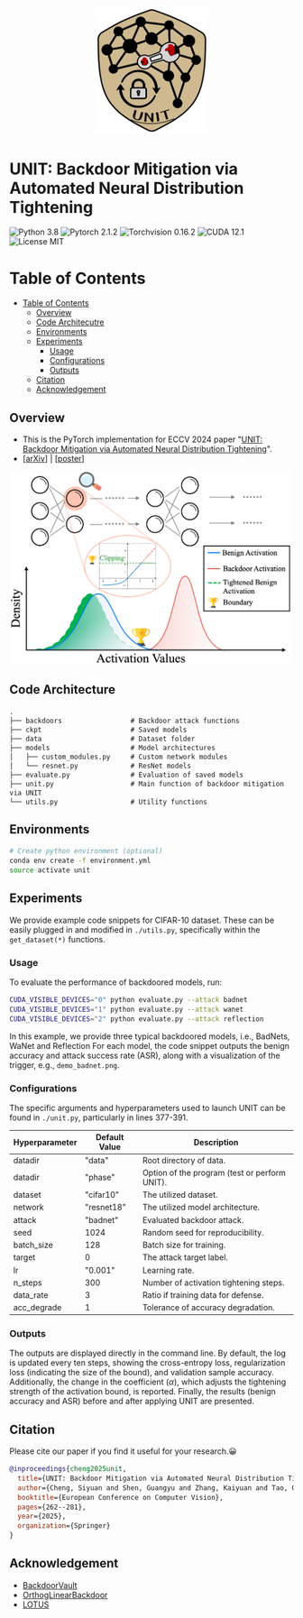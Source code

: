 <div align="center">
    <img src="imgs/logo.png" width="200px" />
</div>

# UNIT: Backdoor Mitigation via Automated Neural Distribution Tightening

![Python 3.8](https://img.shields.io/badge/python-3.8-DodgerBlue.svg?style=plastic)
![Pytorch 2.1.2](https://img.shields.io/badge/pytorch-2.1.2-DodgerBlue.svg?style=plastic)
![Torchvision 0.16.2](https://img.shields.io/badge/torchvision-0.16.2-DodgerBlue.svg?style=plastic)
![CUDA 12.1](https://img.shields.io/badge/cuda-12.1-DodgerBlue.svg?style=plastic)
![License MIT](https://img.shields.io/badge/License-MIT-DodgerBlue.svg?style=plastic)

Table of Contents
=================
- [Table of Contents](#table-of-contents)
  - [Overview](#overview)
  - [Code Architecutre](#code-architecture)
  - [Environments](#environments)
  - [Experiments](#experiments)
    - [Usage](#usage)
    - [Configurations](#configurations)
    - [Outputs](#outputs)
  - [Citation](#citation)
  - [Acknowledgement](#acknowledgement)

## Overview
- This is the PyTorch implementation for ECCV 2024 paper "[UNIT: Backdoor Mitigation via Automated Neural Distribution Tightening](https://link.springer.com/chapter/10.1007/978-3-031-73033-7_15)".
- [[arXiv](https://arxiv.org/abs/2407.11372)\] | \[[poster](https://www.cs.purdue.edu/homes/cheng535/static/slides/UNIT_poster.pdf)\]

<img src="imgs/overview.png" width="500px"/>

## Code Architecture
    .
    ├── backdoors                 # Backdoor attack functions
    ├── ckpt                      # Saved models
    ├── data                      # Dataset folder
    ├── models                    # Model architectures
    │   ├── custom_modules.py     # Custom network modules
    │   └── resnet.py             # ResNet models
    ├── evaluate.py               # Evaluation of saved models
    ├── unit.py                   # Main function of backdoor mitigation via UNIT
    └── utils.py                  # Utility functions

## Environments
```bash
# Create python environment (optional)
conda env create -f environment.yml
source activate unit
```

## Experiments  
We provide example code snippets for CIFAR-10 dataset. These can be easily plugged in and modified in `./utils.py`, specifically within the `get_dataset(*)` functions.

### Usage
To evaluate the performance of backdoored models, run:
```bash
CUDA_VISIBLE_DEVICES="0" python evaluate.py --attack badnet
CUDA_VISIBLE_DEVICES="1" python evaluate.py --attack wanet
CUDA_VISIBLE_DEVICES="2" python evaluate.py --attack reflection
```
In this example, we provide three typical backdoored models, i.e., BadNets, WaNet and Reflection
For each model, the code snippet outputs the benign accuracy and attack success rate (ASR), along with a visualization of the trigger, e.g., `demo_badnet.png`.

### Configurations
The specific arguments and hyperparameters used to launch UNIT can be found in `./unit.py`, particularly in lines 377-391.

| Hyperparameter | Default Value | Description |
|----------------|---------------|-------------|
| datadir | "data" | Root directory of data. |
| datadir | "phase" | Option of the program (test or perform UNIT). |
| dataset | "cifar10" | The utilized dataset. |
| network | "resnet18" | The utilized model architecture. |
| attack | "badnet" | Evaluated backdoor attack. |
| seed | 1024 | Random seed for reproducibility. |
| batch_size | 128 | Batch size for training. |
| target | 0 | The attack target label. |
| lr | "0.001" | Learning rate. |
| n_steps | 300 | Number of activation tightening steps. |
| data_rate | 3 | Ratio if training data for defense. |
| acc_degrade | 1 | Tolerance of accuracy degradation. |


### Outputs
The outputs are displayed directly in the command line. By default, the log is updated every ten steps, showing the cross-entropy loss, regularization loss (indicating the size of the bound), and validation sample accuracy. Additionally, the change in the coefficient ($\alpha$), which adjusts the tightening strength of the activation bound, is reported. Finally, the results (benign accuracy and ASR) before and after applying UNIT are presented.





## Citation
Please cite our paper if you find it useful for your research.😀

```bibtex
@inproceedings{cheng2025unit,
  title={UNIT: Backdoor Mitigation via Automated Neural Distribution Tightening},
  author={Cheng, Siyuan and Shen, Guangyu and Zhang, Kaiyuan and Tao, Guanhong and An, Shengwei and Guo, Hanxi and Ma, Shiqing and Zhang, Xiangyu},
  booktitle={European Conference on Computer Vision},
  pages={262--281},
  year={2025},
  organization={Springer}
}
```

## Acknowledgement
- [BackdoorVault](https://github.com/Gwinhen/BackdoorVault)
- [OrthogLinearBackdoor](https://github.com/KaiyuanZh/OrthogLinearBackdoor)
- [LOTUS](https://github.com/Megum1/LOTUS)
